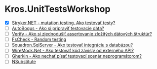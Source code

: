# Kros.UnitTestsWorkshop

- [x] [Stryker.NET - mutation testing. Ako testovať testy?](https://stryker-mutator.io/docs/stryker-net/introduction/)
- [ ] [AutoBogus - Ako si pripraviť testovacie dáta?](https://github.com/nickdodd79/AutoBogus)
- [ ] [Verify - Ako si zjednodušiť assertovanie zložitých dátových štruktúr?](https://github.com/VerifyTests/Verify)
- [ ] [FsCheck - Random testing](https://fscheck.github.io/FsCheck/RunningTests.html)
- [ ] [Squadron.SqlServer - Ako testovať integráciu s databázou?](https://swisslife-oss.github.io/squadron/docs/sqlserver)
- [ ] [WireMock.Net - Ako testovať kód závislý od externého API?](https://github.com/WireMock-Net/WireMock.Net)
- [ ] [Gherkin - Ako nechať písať testovací scenár neprogramátorom?](https://github.com/ttutisani/Xunit.Gherkin.Quick)
- [ ] [NSubstitute](https://nsubstitute.github.io/)
